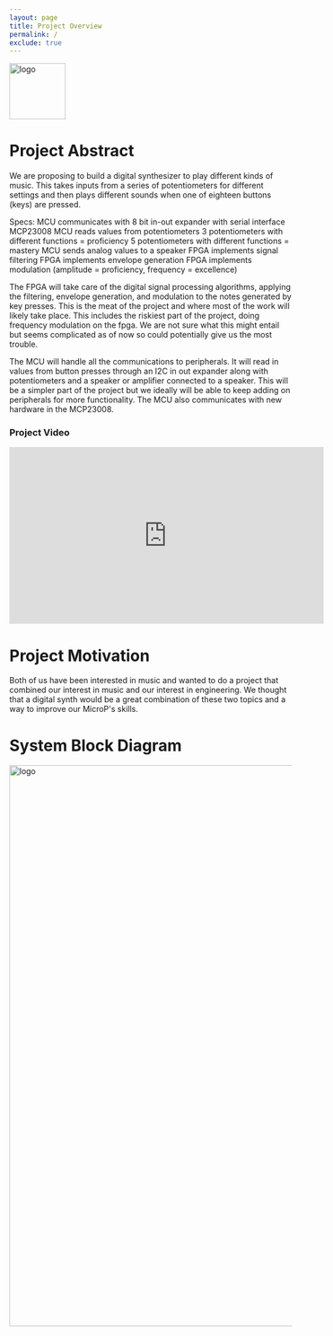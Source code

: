 ```yaml
---
layout: page
title: Project Overview
permalink: /
exclude: true
---
```



<div style="text-align: left">
  <img src="./assets/img/Logo.png" alt="logo" width="100" />
</div>

# Project Abstract
We are proposing to build a digital synthesizer to play different kinds of music. This takes inputs from a series of potentiometers for different settings and then plays different sounds when one of eighteen buttons (keys) are pressed.

Specs: MCU communicates with 8 bit in-out expander with serial interface MCP23008 MCU reads values from potentiometers 3 potentiometers with different functions = proficiency 5 potentiometers with different functions = mastery MCU sends analog values to a speaker FPGA implements signal filtering FPGA implements envelope generation FPGA implements modulation (amplitude = proficiency, frequency = excellence)

The FPGA will take care of the digital signal processing algorithms, applying the filtering, envelope generation, and modulation to the notes generated by key presses. This is the meat of the project and where most of the work will likely take place. This includes the riskiest part of the project, doing frequency modulation on the fpga. We are not sure what this might entail but seems complicated as of now so could potentially give us the most trouble.

The MCU will handle all the communications to peripherals. It will read in values from button presses through an I2C in out expander along with potentiometers and a speaker or amplifier connected to a speaker. This will be a simpler part of the project but we ideally will be able to keep adding on peripherals for more functionality. The MCU also communicates with new hardware in the MCP23008.


### Project Video

<iframe width="560" height="315" src="https://youtube.com/embed/fKF9fMeEQIw?feature=share" title="YouTube video player" frameborder="0" allow="accelerometer; autoplay; clipboard-write; encrypted-media; gyroscope; picture-in-picture" allowfullscreen></iframe>


# Project Motivation
Both of us have been interested in music and wanted to do a project that combined our interest in music and our interest in engineering. We thought that a digital synth would be a great combination of these two topics and a way to improve our MicroP's skills.

# System Block Diagram

<div style="text-align: left">
  <img src="./assets/img/System_Block.png" alt="logo" width="1000" />
</div>
